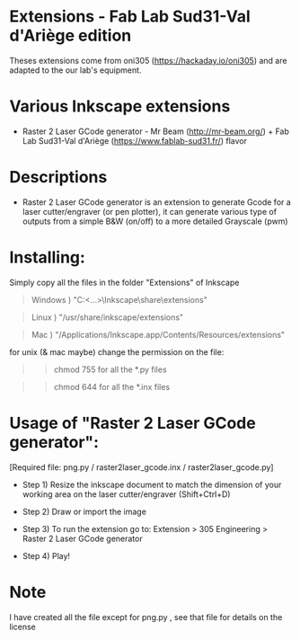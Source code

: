 # Extensions - Fab Lab Sud31-Val d'Ariège edition

Theses extensions come from oni305 (https://hackaday.io/oni305) and are adapted to the our lab's equipment.

# Various Inkscape extensions

 - Raster 2 Laser GCode generator - Mr Beam (http://mr-beam.org/) + Fab Lab Sud31-Val d'Ariège (https://www.fablab-sud31.fr/) flavor
 
# Descriptions
- Raster 2 Laser GCode generator is an extension to generate Gcode for a laser cutter/engraver (or pen plotter), it can generate various type of outputs from a simple B&W (on/off) to a more detailed Grayscale (pwm)


# Installing:

Simply copy all the files in the folder "Extensions" of Inkscape

>Windows ) "C:\<...>\Inkscape\share\extensions"

>Linux ) "/usr/share/inkscape/extensions"

>Mac ) "/Applications/Inkscape.app/Contents/Resources/extensions"


for unix (& mac maybe) change the permission on the file:

>>chmod 755 for all the *.py files

>>chmod 644 for all the *.inx files



# Usage of "Raster 2 Laser GCode generator":

[Required file: png.py / raster2laser_gcode.inx / raster2laser_gcode.py]

- Step 1) Resize the inkscape document to match the dimension of your working area on the laser cutter/engraver (Shift+Ctrl+D)

- Step 2) Draw or import the image

- Step 3) To run the extension go to: Extension > 305 Engineering > Raster 2 Laser GCode generator

- Step 4) Play!


# Note
I have created all the file except for png.py , see that file for details on the license

